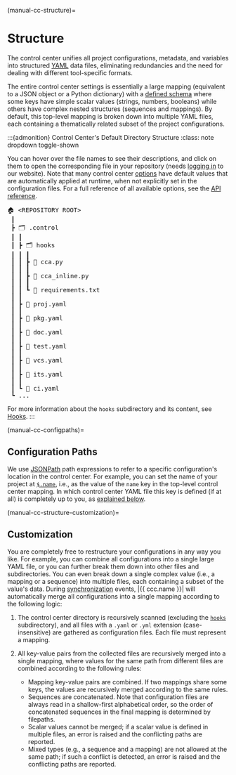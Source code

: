 (manual-cc-structure)=
# Structure

The control center unifies all project configurations,
metadata, and variables into structured [YAML](#yaml) data files,
eliminating redundancies and the need for
dealing with different tool-specific formats.

The entire control center settings is essentially a large mapping
(equivalent to a JSON object or a Python dictionary) with a [defined schema](#manual-cc-options)
where some keys have simple scalar values (strings, numbers, booleans)
while others have complex nested structures (sequences and mappings).
By default, this top-level mapping is broken down into multiple YAML files,
each containing a thematically related subset of the project configurations.


:::{admonition} Control Center's Default Directory Structure
:class: note dropdown toggle-shown

You can hover over the file names to see their descriptions,
and click on them to open the corresponding file
in your repository (needs [logging in](#help-website-login) to our website).
Note that many control center [options](#manual-cc-options)
have default values that are automatically applied at runtime,
when not explicitly set in the configuration files.
For a full reference of all available options,
see the [API reference](#api).

<pre>
🏠 <a class="user-link-repo-tree" title="Repository Root Directory">&lt;REPOSITORY ROOT&gt;</a>
 ┃
 ┣ 🗂 <a class="user-link-repo-cc" title="Control Center Directory">.control</a>
 ┃ ┃
 ┃ ┣ 🗂 <a class="user-link-repo-cc-hooks" title="Hooks Subdirectory">hooks</a>
 ┃ ┃ ┃
 ┃ ┃ ┣ 📄 <a class="user-link-repo-cc-hooks-cca" title="CCA Hooks">cca.py</a>
 ┃ ┃ ┃
 ┃ ┃ ┣ 📄 <a class="user-link-repo-cc-hooks-cca-inline" title="CCA Inline Code Templates">cca_inline.py</a>
 ┃ ┃ ┃
 ┃ ┃ ┗ 📄 <a class="user-link-repo-cc-hooks-requirements" title="Python Dependencies">requirements.txt</a>
 ┃ ┃
 ┃ ┣ 📄 <a class="user-link-repo-cc-proj" title="Main Project Configurations">proj.yaml</a>
 ┃ ┃
 ┃ ┣ 📄 <a class="user-link-repo-cc-pkg" title="Package Configurations">pkg.yaml</a>
 ┃ ┃
 ┃ ┣ 📄 <a class="user-link-repo-cc-doc" title="Documentation Configurations">doc.yaml</a>
 ┃ ┃
 ┃ ┣ 📄 <a class="user-link-repo-cc-test" title="Test Suite Configurations">test.yaml</a>
 ┃ ┃
 ┃ ┣ 📄 <a class="user-link-repo-cc-vcs" title="Version Control System Configurations">vcs.yaml</a>
 ┃ ┃
 ┃ ┣ 📄 <a class="user-link-repo-cc-its" title="Issue Tracking System Configurations">its.yaml</a>
 ┃ ┃
 ┃ ┗ 📄 <a class="user-link-repo-cc-ci" title="Workflow Configurations">ci.yaml</a>
 ┗ ...
</pre>

For more information about the `hooks` subdirectory and its content,
see [Hooks](#manual-cc-hooks).
:::


(manual-cc-configpaths)=
## Configuration Paths

We use [JSONPath](#intro-jsonpath) path expressions
to refer to a specific configuration's location in the control center.
For example, you can set the name of your project at [`$.name`](#ccc-name),
i.e., as the value of the `name` key in the top-level control center mapping.
In which control center YAML file this key is defined (if at all) is completely up to you,
as [explained below](#manual-cc-structure-customization).


(manual-cc-structure-customization)=
## Customization

You are completely free to restructure your configurations in any way you like.
For example, you can combine all configurations into a single large YAML file,
or you can further break them down into other files and subdirectories.
You can even break down a single complex value (i.e., a mapping or a sequence)
into multiple files, each containing a subset of the value's data.
During [synchronization](#manual-cc-sync) events,
|{{ ccc.name }}| will automatically merge all configurations
into a single mapping according to the following logic:

1. The control center directory is recursively scanned
   (excluding the [`hooks`](#manual-cc-hooks) subdirectory),
   and all files with a `.yaml` or `.yml` extension (case-insensitive)
   are gathered as configuration files. Each file must represent a mapping.
2. All key-value pairs from the collected files are recursively merged
   into a single mapping, where values for the same path from different files
   are combined according to the following rules:

   - Mapping key-value pairs are combined. If two mappings share some keys,
     the values are recursively merged according to the same rules.
   - Sequences are concatenated.
     Note that configuration files are always read in a shallow-first alphabetical order,
     so the order of concatenated sequences in the final mapping
     is determined by filepaths.
   - Scalar values cannot be merged;
     if a scalar value is defined in multiple files,
     an error is raised and the conflicting paths are reported.
   - Mixed types (e.g., a sequence and a mapping) are not allowed at the same path;
     if such a conflict is detected, an error is raised and the conflicting paths are reported.
